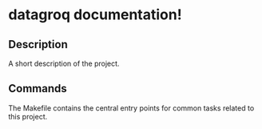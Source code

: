 # datagroq documentation!

## Description

A short description of the project.

## Commands

The Makefile contains the central entry points for common tasks related to this project.

